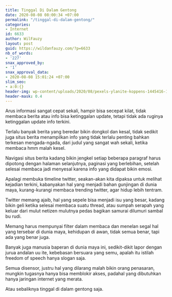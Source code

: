 ```yaml
---
title: Tinggal Di Dalam Gentong
date: 2020-08-08 08:00:34 +07:00
permalink: "/tinggal-di-dalam-gentong/"
categories:
- Internet
id: 6633
author: WilFauzy
layout: post
guid: https://wildanfauzy.com/?p=6633
nb_of_words:
- '227'
snax_approved_by:
- '1'
snax_approval_data:
- 2020-08-08 15:01:24 +07:00
slim_seo:
- a:0:{}
header-img: wp-content/uploads/2020/08/pexels-ylanite-koppens-1445416-1.jpg
header-mask: 0.4
---
```


Arus informasi sangat cepat sekali, hampir bisa secepat kilat, tidak membaca berita atau info bisa ketinggalan update, tetapi tidak ada ruginya ketinggalan update info terkini.

Terlalu banyak berita yang beredar bikin dongkol dan kesal, tidak sedikit juga situs berita menampilkan info yang tidak terlalu penting bahkan terkesan mengada-ngada, dari judul yang sangat wah sekali, ketika membaca hmm malah kesel.

Navigasi situs berita kadang bikin jengkel setiap beberapa paragraf harus dipotong dengan halaman selanjutnya, paginasi yang berlebihan, setelah selesai membaca jadi menyesal karena info yang didapat bikin emosi.

Apalagi membuka timeline twitter, seakan-akan kita dipaksa untuk melihat kejadian terkini, kabanyakan hal yang menjadi bahan gunjingan di dunia maya, kurang-kurangi membaca trending twitter, agar hidup lebih tentram.

Twitter memang ajaib, hal yang sepele bisa menjadi isu yang besar, kadang bikin geli ketika selesai membaca suatu thread, atau sumpah serapah yang keluar dari mulut netizen mulutnya pedas bagikan samurai dilumuri sambal bu rudi.

Memang harus mempunyai filter dalam membaca dan menelan segal hal yang tersebar di dunia maya, kehidupan di awan, tidak semua benar, tapi ada yang benar juga.

Banyak juga manusia baperan di dunia maya ini, sedikit-dikit lapor dengan jurua andalan uu ite, kebebasan bersuara yang semu, apalah itu istilah freedom of speech hanya slogan saja.

Semua disensor, justru hal yang dilarang malah bikin orang penasaran, mungkin tugasnya hanya bisa memblokir akses, padahal yang dibutuhkan hanya jaringan internet yang merata.

Atau sebaliknya tinggal di dalam gentong saja.